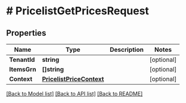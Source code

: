 # # PricelistGetPricesRequest


## Properties 


Name | Type | Description | Notes
------------ | ------------- | ------------- | -------------
**TenantId**| **string** |   | [optional]
**ItemsGrn**| **[]string** |   | [optional]
**Context**| [**PricelistPriceContext**](PricelistPriceContext.md) |   | [optional]


[[Back to Model list]](../../README.md#models) [[Back to API list]](../../README.md#endpoints) [[Back to README]](../../README.md)

